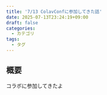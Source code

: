 ```yaml
---
title: '7/13 ColavConfに参加してきた話'
date: 2025-07-13T23:24:19+09:00
draft: false
categories:
  - カテゴリ
tags:
  - タグ
---
```


## 概要
コラボに参加してきたよ